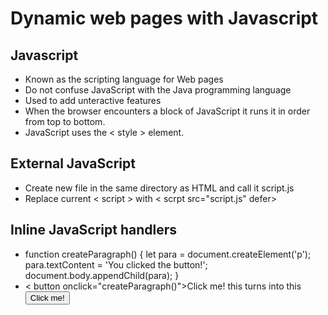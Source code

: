 # Dynamic web pages with Javascript

## Javascript
- Known as the scripting language for Web pages
- Do not confuse JavaScript with the Java programming language
- Used to add unteractive features
- When the browser encounters a block of JavaScript it runs it in order from top to bottom.
- JavaScript uses the < style > element.
## External JavaScript
- Create new file in the same directory as HTML and call it script.js
- Replace current < script > with < scrpt src="script.js" defer></script >

## Inline JavaScript handlers
- function createParagraph() {
  let para = document.createElement('p');
  para.textContent = 'You clicked the button!';
  document.body.appendChild(para);
}
- < button onclick="createParagraph()">Click me!</button> this turns into this <button onclick="createParagraph()">Click me!</button>


